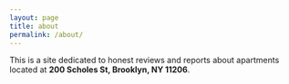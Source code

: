 ```yaml
---
layout: page
title: about
permalink: /about/
---
```


This is a site dedicated to honest reviews and reports about apartments located at **200 Scholes St, Brooklyn, NY 11206**.
